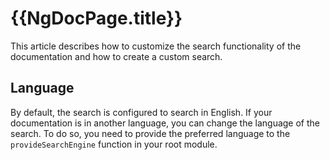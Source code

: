 # {{NgDocPage.title}}

This article describes how to customize the search functionality of the documentation
and how to create a custom search.



## Language

By default, the search is configured to search in English.
If your documentation is in another language, you can change the language of the search.
To do so, you need to provide the preferred language to the `provideSearchEngine` function
in your root module.
